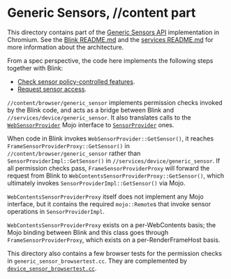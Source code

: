 # Generic Sensors, //content part

This directory contains part of the [Generic Sensors API](https://w3c.github.io/sensors) implementation in Chromium. See the [Blink README.md](/third_party/blink/renderer/modules/sensor/README.md) and the [services README.md](/services/device/generic_sensor/README.md) for more information about the architecture.

From a spec perspective, the code here implements the following steps together with Blink:

* [Check sensor policy-controlled features](https://w3c.github.io/sensors/#check-sensor-policy-controlled-features).
* [Request sensor access](https://w3c.github.io/sensors/#request-sensor-access).

`//content/browser/generic_sensor` implements permission checks invoked by the Blink code, and acts as a bridge between Blink and `//services/device/generic_sensor`. It also translates calls to the [`WebSensorProvider`](/third_party/blink/public/mojom/sensor/web_sensor_provider.mojom) Mojo interface to [`SensorProvider`](/services/device/public/mojom/sensor_provider.mojom) ones.

When code in Blink invokes `WebSensorProvider::GetSensor()`, it reaches `FrameSensorProviderProxy::GetSensor()` in `//content/browser/generic_sensor` rather than `SensorProviderImpl::GetSensor()` in `//services/device/generic_sensor`. If all permission checks pass, `FrameSensorProviderProxy` will forward the request from Blink to `WebContentsSensorProviderProxy::GetSensor()`, which ultimately invokes `SensorProviderImpl::GetSensor()` via Mojo.

`WebContentsSensorProviderProxy` itself does not implement any Mojo interface, but it contains the required `mojo::Remote`s that invoke sensor operations in `SensorProviderImpl`.

`WebContentsSensorProviderProxy` exists on a per-WebContents basis; the Mojo binding between Blink and this class goes through `FrameSensorProviderProxy`, which exists on a per-RenderFrameHost basis.

This directory also contains a few browser tests for the permission checks in `generic_sensor_browsertest.cc`. They are complemented by [`device_sensor_browsertest.cc`](/content/browser/device_sensors/device_sensor_browsertest.cc).
